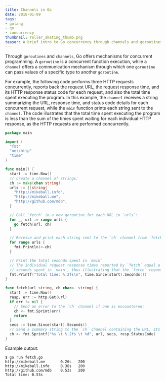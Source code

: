 ```yaml
---
title: Channels in Go
date: 2018-01-09
tags:
- golang
- go
- concurrency
thumbnail: roller_skating_thumb.png
teaser: A brief intro to Go concurrency through channels and goroutines.
---
```


Through `goroutines` and `channels`, Go offers mechanisms for concurrent programming. A `goroutine` is a concurrent function execution, while a `channel` offers a communication mechanism through which one `goroutine` can pass values of a specific type to another `goroutine`.

For example, the following code performs three HTTP requests concurrently, reports back the request URL, the request response time, and its HTTP response status code for each request, and also the total time spent executing the program. In this example, the `channel` receives a string summarizing the URL, response time, and status code details for each concurrent request, while the `main` function prints each string sent to the `channel`. The code illustrates that the total time spent executing the program is less than the sum of the times spent waiting for each individual HTTP response, as the HTTP requests are performed concurrently.

```go
package main

import (
  "fmt"
  "net/http"
  "time"
)

func main() {
  start := time.Now()
  // create a channel of strings:
  ch := make(chan string)
  urls := []string{
    "http://mikeball.info",
    "http://mikeball.me",
    "http://github.com/mdb",
  }

  // Call `fetch` in a new goroutine for each URL in `urls`:
  for _, url := range urls {
    go fetch(url, ch)
  }

  // Receive and print each string sent to the `ch` channel from `fetch`:
  for range urls {
    fmt.Println(<-ch)
  }

  // Print the total seconds spent in `main`
  // The individual request response times reported by `fetch` equal a sum greater than the total
  // seconds spent in `main`, thus illustrating that the `fetch` requests occurred concurrently.
  fmt.Printf("Total time: %.2fs\n", time.Since(start).Seconds())
}

func fetch(url string, ch chan<- string) {
  start := time.Now()
  resp, err := http.Get(url)
  if err != nil {
    // Send an error to the `ch` channel if one is encountered:
    ch <- fmt.Sprint(err)
    return
  }
  secs := time.Since(start).Seconds()
  // Send a summary string to the `ch` channel containing the URL, its request response time, and its HTTP status code
  ch <- fmt.Sprintf("%s \t %.2fs \t %d", url, secs, resp.StatusCode)
}
```

Example output:

```
$ go run fetch.go
http://mikeball.me       0.26s   200
http://mikeball.info     0.38s   200
http://github.com/mdb    0.53s   200
Total time: 0.53s
```
